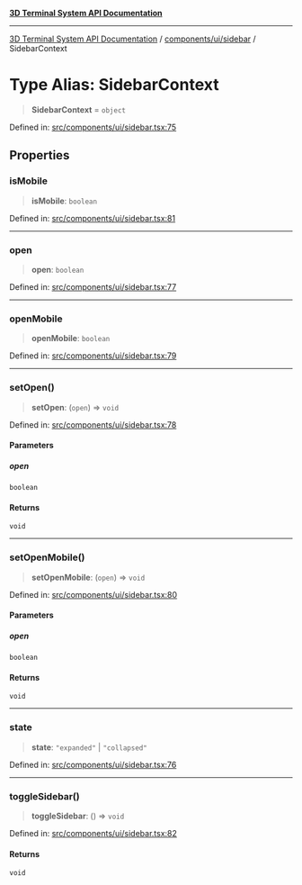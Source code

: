 [**3D Terminal System API Documentation**](../../../../README.md)

***

[3D Terminal System API Documentation](../../../../README.md) / [components/ui/sidebar](../README.md) / SidebarContext

# Type Alias: SidebarContext

> **SidebarContext** = `object`

Defined in: [src/components/ui/sidebar.tsx:75](https://github.com/Dicommunitas/ThreeJS_Terminal_3D/blob/afa16084199c8b26e5e606d73d21408027534f3a/src/components/ui/sidebar.tsx#L75)

## Properties

### isMobile

> **isMobile**: `boolean`

Defined in: [src/components/ui/sidebar.tsx:81](https://github.com/Dicommunitas/ThreeJS_Terminal_3D/blob/afa16084199c8b26e5e606d73d21408027534f3a/src/components/ui/sidebar.tsx#L81)

***

### open

> **open**: `boolean`

Defined in: [src/components/ui/sidebar.tsx:77](https://github.com/Dicommunitas/ThreeJS_Terminal_3D/blob/afa16084199c8b26e5e606d73d21408027534f3a/src/components/ui/sidebar.tsx#L77)

***

### openMobile

> **openMobile**: `boolean`

Defined in: [src/components/ui/sidebar.tsx:79](https://github.com/Dicommunitas/ThreeJS_Terminal_3D/blob/afa16084199c8b26e5e606d73d21408027534f3a/src/components/ui/sidebar.tsx#L79)

***

### setOpen()

> **setOpen**: (`open`) => `void`

Defined in: [src/components/ui/sidebar.tsx:78](https://github.com/Dicommunitas/ThreeJS_Terminal_3D/blob/afa16084199c8b26e5e606d73d21408027534f3a/src/components/ui/sidebar.tsx#L78)

#### Parameters

##### open

`boolean`

#### Returns

`void`

***

### setOpenMobile()

> **setOpenMobile**: (`open`) => `void`

Defined in: [src/components/ui/sidebar.tsx:80](https://github.com/Dicommunitas/ThreeJS_Terminal_3D/blob/afa16084199c8b26e5e606d73d21408027534f3a/src/components/ui/sidebar.tsx#L80)

#### Parameters

##### open

`boolean`

#### Returns

`void`

***

### state

> **state**: `"expanded"` \| `"collapsed"`

Defined in: [src/components/ui/sidebar.tsx:76](https://github.com/Dicommunitas/ThreeJS_Terminal_3D/blob/afa16084199c8b26e5e606d73d21408027534f3a/src/components/ui/sidebar.tsx#L76)

***

### toggleSidebar()

> **toggleSidebar**: () => `void`

Defined in: [src/components/ui/sidebar.tsx:82](https://github.com/Dicommunitas/ThreeJS_Terminal_3D/blob/afa16084199c8b26e5e606d73d21408027534f3a/src/components/ui/sidebar.tsx#L82)

#### Returns

`void`
